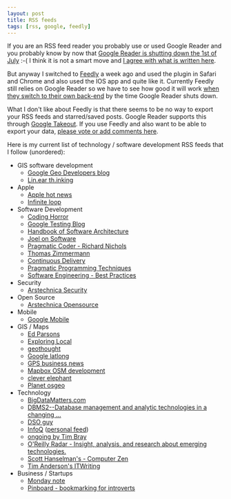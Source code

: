 ```yaml
---
layout: post
title: RSS feeds
tags: [rss, google, feedly]
---
```


If you are an RSS feed reader you probably use or used Google Reader and you probably know by now that [Google Reader is shutting down the 1st of July](https://googlereader.blogspot.be/2013/03/powering-down-google-reader.html) :-(  I think it is not a smart move and [I agree with what is written here](http://radar.oreilly.com/2013/03/the-demise-of-google-reader-stability-as-a-service.html).

But anyway I switched to [Feedly](https://www.feedly.com/) a week ago and used the plugin in Safari and Chrome and also used the IOS app and quite like it. Currently Feedly still relies on Google Reader so we have to see how good it will work [when they switch to their own back-end](https://blog.feedly.com/google-reader/) by the time Google Reader shuts down.

What I don't like about Feedly is that there seems to be no way to export your RSS feeds and starred/saved posts. Google Reader supports this through [Google Takeout](https://www.google.com/takeout/?pli=1#custom:reader).  If you use Feedly and also want to be able to export your data, [please vote or add comments here](http://feedly.uservoice.com/forums/192636-suggestions/suggestions/3756882-export-my-rss-data-from-feedly).

Here is my current list of technology / software development RSS feeds that I follow (unordered):

   * GIS software development
      * [Google Geo Developers blog](http://googlegeodevelopers.blogspot.com/)
      * [Lin.ear th.inking](http://lin-ear-th-inking.blogspot.com/)
   * Apple
      * [Apple hot news](http://www.apple.com/hotnews/)
      * [Infinite loop](http://arstechnica.com/apple/)
   * Software Development
      * [Coding Horror](http://www.codinghorror.com/blog/)
      * [Google Testing Blog](http://googletesting.blogspot.com/)
      * [Handbook of Software Architecture](https://handbookofsoftwarearchitecture.com)
      * [Joel on Software](http://www.joelonsoftware.com/)
      * [Pragmatic Coder - Richard Nichols](http://www.richardnichols.net/)
      * [Thomas Zimmermann](http://thomas-zimmermann.com/)
      * [Continuous Delivery](http://continuousdelivery.com/)
      * [Pragmatic Programming Techniques](http://horicky.blogspot.com/)
      * [Software Engineering - Best Practices](http://best-practice-software-engineering.blogspot.com/)
   * Security
      * [Arstechnica Security](http://arstechnica.com/security/)
   * Open Source
      * [Arstechnica Opensource](http://arstechnica.com/discipline/open-source-2/)
   * Mobile
      * [Google Mobile](http://googlemobile.blogspot.com/)
   * GIS / Maps
      * [Ed Parsons](http://www.edparsons.com/blog/)
      * [Exploring Local](http://blog.telemapics.com/)
      * [geothought](http://geothought.blogspot.com/)
      * [Google latlong](http://google-latlong.blogspot.com/)
      * [GPS business news](http://www.gpsbusinessnews.com/)
      * [Mapbox OSM development](http://mapbox.com/osmdev)
      * [clever elephant](http://blog.cleverelephant.ca/)
      * [Planet osgeo](http://planet.osgeo.org/)
   * Technology
      * [BigDataMatters.com](http://bigdatamatters.com/bigdatamatters/)
      * [DBMS2--Database management and analytic technologies in a changing ...](http://www.dbms2.com/)
      * [DSO guy](http://dsoguy.blogspot.com/)
      * [InfoQ](http://www.infoq.com/) ([personal feed](http://www.infoq.com/rss/rss.action?token=7wbeLwXgE8nDxx3vgNIUNvqWhc4qj8iP))
      * [ongoing by Tim Bray](https://www.tbray.org/ongoing/)
      * [O'Reilly Radar - Insight, analysis, and research about emerging technologies.](http://radar.oreilly.com/)
      * [Scott Hanselman's - Computer Zen](http://www.hanselman.com/blog/)
      * [Tim Anderson's ITWriting](http://www.itwriting.com/blog/)
   * Business / Startups
      * [Monday note](http://www.mondaynote.com/)
      * [Pinboard - bookmarking for introverts](https://blog.pinboard.in)



